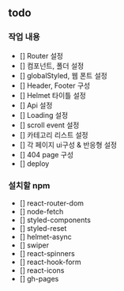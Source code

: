 ## todo

### 작업 내용

- [] Router 설정
- [] 컴포넌트, 폴더 설정
- [] globalStyled, 웹 폰트 설정
- [] Header, Footer 구성
- [] Helmet 타이틀 설정
- [] Api 설정
- [] Loading 설정
- [] scroll event 설정
- [] 카테고리 리스트 설정
- [] 각 페이지 ui구성 & 반응형 설정
- [] 404 page 구성
- [] deploy

### 설치할 npm

- [] react-router-dom
- [] node-fetch
- [] styled-components
- [] styled-reset
- [] helmet-async
- [] swiper
- [] react-spinners
- [] react-hook-form
- [] react-icons
- [] gh-pages
